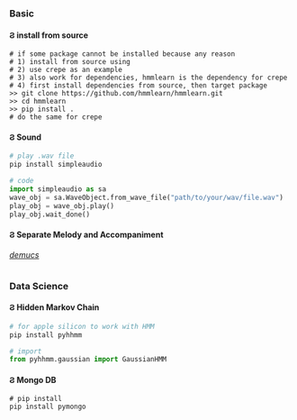 

### Basic 

#### &#x03e8; install from source 
```
# if some package cannot be installed because any reason 
# 1) install from source using 
# 2) use crepe as an example 
# 3) also work for dependencies, hmmlearn is the dependency for crepe 
# 4) first install dependencies from source, then target package 
>> git clone https://github.com/hmmlearn/hmmlearn.git
>> cd hmmlearn 
>> pip install . 
# do the same for crepe
```

#### &#x03e8; Sound 
```python
# play .wav file 
pip install simpleaudio

# code
import simpleaudio as sa
wave_obj = sa.WaveObject.from_wave_file("path/to/your/wav/file.wav")
play_obj = wave_obj.play()
play_obj.wait_done()
```

#### &#x03e8; Separate Melody and Accompaniment 
*[demucs](./song-separator)*
```python 

```


### Data Science
#### &#x03e8; Hidden Markov Chain
```python 
# for apple silicon to work with HMM
pip install pyhhmm 

# import 
from pyhhmm.gaussian import GaussianHMM
```

#### &#x03e8; Mongo DB 
```
# pip install
pip install pymongo
```

